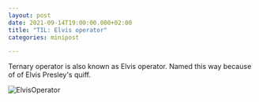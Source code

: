 ```yaml
---
layout: post
date: 2021-09-14T19:00:00.000+02:00
title: "TIL: Elvis operator"
categories: minipost

---
```

Ternary operator is also known as Elvis operator. Named this way because of of Elvis Presley's quiff.

![ElvisOperator][ElvisOperator]

[ElvisOperator]: https://danibarca.com/images/ElvisOperator.png